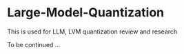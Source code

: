 # Large-Model-Quantization
This is used for LLM, LVM quantization review and research

To be continued ...
